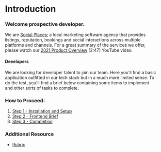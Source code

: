 # Introduction
### Welcome prospective developer.
We are [Social Places](https://socialplaces.io); a local marketing software agency that provides
listings, reputation, bookings and social interactions across multiple platforms and channels.
For a great summary of the services we offer, please watch our
[2021 Product Overview](https://www.youtube.com/watch?v=CLQeB5pFpNw) [2:47] YouTube video.

#### Developers
We are looking for developer talent to join our team. Here you'll find a
basic application outfitted in our tech stack but in a much more limited sense.
To do the test, you'll find a brief below containing some items to implement
and other sorts of tasks to complete.


### How to Proceed:
1. [Step 1 - Installation and Setup](./.readme/Step%201%20-%20Installation%20and%20setup.md)
2. [Step 2 - Frontend Brief](./.readme/Step%202%20-%20Frontend%20Brief.md)
3. [Step 3 - Completion](./.readme/Step%203%20-%20Completion.md)

### Additional Resource
- [Rubric](./.readme/Additional%20Information%20-%20Rubric.md)
